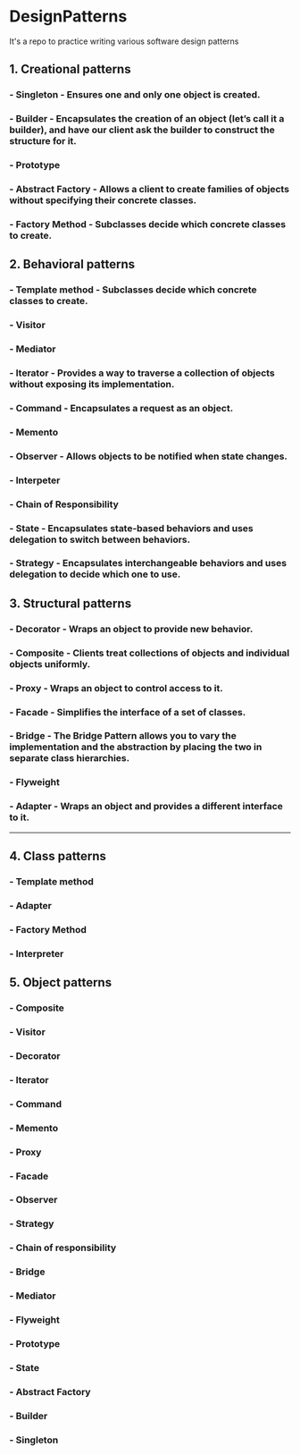# DesignPatterns
It's a repo to practice writing various software design patterns

## 1. Creational patterns 
### - Singleton - Ensures one and only one object is created.
###	- Builder -  Encapsulates the creation of an object (let’s call it a builder), and have our client ask the builder to construct the structure for it.  
###	- Prototype
###	- Abstract Factory - Allows a client to create families of objects without specifying their concrete classes.
###	- Factory Method - Subclasses decide which concrete classes to create.

## 2. Behavioral patterns
###	- Template method - Subclasses decide which concrete classes to create.
###	- Visitor
###	- Mediator
###	- Iterator - Provides a way to traverse a collection of objects without exposing its implementation.
###	- Command - Encapsulates a request as an object.
###	- Memento
###	- Observer - Allows objects to be notified when state changes.
###	- Interpeter
###	- Chain of Responsibility
###	- State - Encapsulates state-based behaviors and uses delegation to switch between behaviors.
###	- Strategy - Encapsulates interchangeable behaviors and uses delegation to decide which one to use.

## 3. Structural patterns 
###	- Decorator - Wraps an object to provide new behavior.
###	- Composite - Clients treat collections of objects and individual objects uniformly.
###	- Proxy - Wraps an object to control access to it.
###	- Facade - Simplifies the interface of a set of classes.
###	- Bridge - 	The Bridge Pattern allows you to vary the implementation and the abstraction by placing the two in separate class hierarchies.
###	- Flyweight
###	- Adapter - Wraps an object and provides a different interface to it.
---------------------------
## 4. Class patterns
###	- Template method
###	- Adapter
###	- Factory Method
###	- Interpreter

## 5. Object patterns
###	- Composite
###	- Visitor
###	- Decorator
###	- Iterator
###	- Command
###	- Memento
###	- Proxy
###	- Facade
###	- Observer
###	- Strategy
###	- Chain of responsibility
###	- Bridge
###	- Mediator
###	- Flyweight
###	- Prototype
###	- State
###	- Abstract Factory
###	- Builder
###	- Singleton